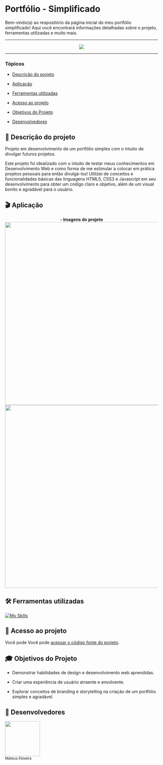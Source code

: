 # Portfólio - Simplificado

  Bem-vindo(a) ao respositório da página inicial do meu portfólio simplificado! Aqui você encontrará informações detalhadas sobre o projeto, ferramentas utilizadas e muito mais.

<hr>

<p align="center">
   <img src="http://img.shields.io/static/v1?label=STATUS&message=EM%20DESENVOLVIMENTO&color=RED&style=for-the-badge" #vitrinedev/>
</p>

<hr>

### Tópicos 

- [Descrição do projeto](#descrição-do-projeto)

- [Aplicação](#aplicação)

- [Ferramentas utilizadas](#ferramentas-utilizadas)

- [Acesso ao projeto](#acesso-ao-projeto)

- [Objetivos do Projeto](#objetivos-do-projeto)

- [Desenvolvedores](#desenvolvedores)

## 📃 Descrição do projeto 

<p align="justify">
 
Projeto em desenvolvimento de um portfólio simples com o intuito de divulgar futuros projetos. 

Este projeto foi idealizado com o intuito de testar meus conhecimentos em Desenvolvimento Web e como forma de me estimular a colocar em prática projetos pessoais para então divulgá-los! Utilizei de conceitos e funcionalidades básicas das linguagens HTML5, CSS3 e Javascript em seu desenvolvimento para obter um código claro e objetivo, além de um visual bonito e agradável para o usuário.


## 🎬 Aplicação

<div align="center">
<strong>- Imagens do projeto</strong>
  <br>
  <img src="https://github.com/MateusGT11/portfolio-simplificado/assets/133241955/42ddc7de-7252-4068-94b5-144d028247d5" width="600px" />
  <img src="https://github.com/MateusGT11/portfolio-simplificado/assets/133241955/1c4a9fde-5c5b-464f-853f-4bb58ac8e5dd" width="600px" />
</div>







## 🛠️ Ferramentas utilizadas

[![My Skills](https://skillicons.dev/icons?i=html,css,js)](https://skillicons.dev)




## 📁 Acesso ao projeto

Você pode Você pode [acessar o código fonte do projeto](https://github.com/MateusGT11/portfolio-simplificado).




## 🎓 Objetivos do Projeto

 - Demonstrar habilidades de design e desenvolvimento web aprendidas.
    
 - Criar uma experiência de usuário atraente e envolvente.
    
 - Explorar conceitos de branding e storytelling na criação de um portfólio simples e agradável.


## 🌟 Desenvolvedores

[<img src="https://avatars.githubusercontent.com/u/133241955?v=4" width=115><br><sub>Mateus Teixeira</sub>](https://github.com/MateusGT11)
